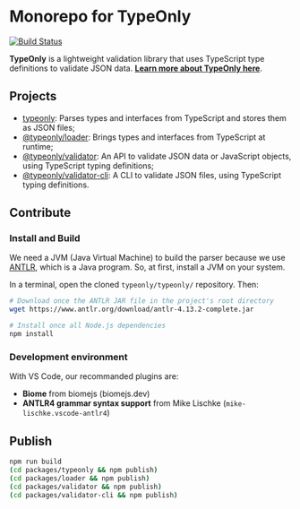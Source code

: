 # Monorepo for TypeOnly

[![Build Status](https://travis-ci.com/paleo/typeonly.svg?branch=master)](https://travis-ci.com/paleo/typeonly)

**TypeOnly** is a lightweight validation library that uses TypeScript type definitions to validate JSON data. **[Learn more about TypeOnly here](https://github.com/paleo/typeonly/tree/master/packages/typeonly)**.

## Projects

* [typeonly](https://github.com/paleo/typeonly/tree/master/packages/typeonly): Parses types and interfaces from TypeScript and stores them as JSON files;
* [@typeonly/loader](https://github.com/paleo/typeonly/tree/master/packages/loader): Brings types and interfaces from TypeScript at runtime;
* [@typeonly/validator](https://github.com/paleo/typeonly/tree/master/packages/validator): An API to validate JSON data or JavaScript objects, using TypeScript typing definitions;
* [@typeonly/validator-cli](https://github.com/paleo/typeonly/tree/master/packages/validator-cli): A CLI to validate JSON files, using TypeScript typing definitions.

## Contribute

### Install and Build

We need a JVM (Java Virtual Machine) to build the parser because we use [ANTLR](https://www.antlr.org/), which is a Java program. So, at first, install a JVM on your system.

In a terminal, open the cloned `typeonly/typeonly/` repository. Then:

```sh
# Download once the ANTLR JAR file in the project's root directory
wget https://www.antlr.org/download/antlr-4.13.2-complete.jar

# Install once all Node.js dependencies
npm install
```

### Development environment

With VS Code, our recommanded plugins are:

* **Biome** from biomejs (biomejs.dev)
* **ANTLR4 grammar syntax support** from Mike Lischke (`mike-lischke.vscode-antlr4`)

## Publish

```sh
npm run build
(cd packages/typeonly && npm publish)
(cd packages/loader && npm publish)
(cd packages/validator && npm publish)
(cd packages/validator-cli && npm publish)
```
